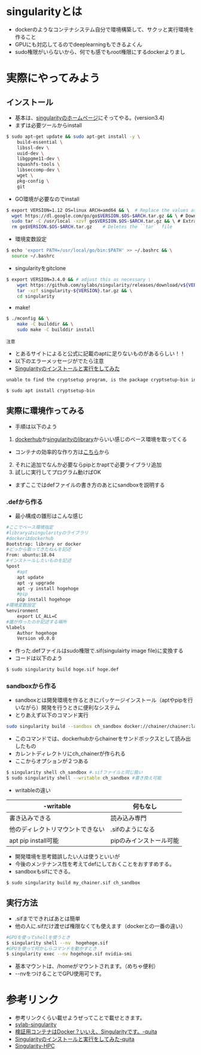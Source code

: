 # singularityとは
- dockerのようなコンテナシステム自分で環境構築して、サクッと実行環境を作ること
- GPUにも対応してるのでdeeplearningもできるよくん
- sudo権限がいらないから、何でも感でもroot権限にするdockerよりまし
# 実際にやってみよう
## インストール
- 基本は、[singularityのホームページ](https://sylabs.io/guides/3.4/user-guide/quick_start.html)にそってやる。(version3.4)
- まずは必要ツールからinstall
```bash
$ sudo apt-get update && sudo apt-get install -y \
    build-essential \
    libssl-dev \
    uuid-dev \
    libgpgme11-dev \
    squashfs-tools \
    libseccomp-dev \
    wget \
    pkg-config \
    git
```
- GO環境が必要なのでinstall
```bash
$ export VERSION=1.12 OS=linux ARCH=amd64 && \  # Replace the values as needed
  wget https://dl.google.com/go/go$VERSION.$OS-$ARCH.tar.gz && \ # Downloads the required Go package
  sudo tar -C /usr/local -xzvf go$VERSION.$OS-$ARCH.tar.gz && \ # Extracts the archive
  rm go$VERSION.$OS-$ARCH.tar.gz    # Deletes the ``tar`` file
```
- 環境変数設定
```bash
$ echo 'export PATH=/usr/local/go/bin:$PATH' >> ~/.bashrc && \
  source ~/.bashrc
```
- singularityをgitclone
```bash
$ export VERSION=3.4.0 && # adjust this as necessary \
    wget https://github.com/sylabs/singularity/releases/download/v${VERSION}/singularity-${VERSION}.tar.gz && \
    tar -xzf singularity-${VERSION}.tar.gz && \
    cd singularity
```
- make!
```bash
$ ./mconfig && \
    make -C builddir && \
    sudo make -C builddir install
```
`注意`
- とあるサイトによると公式に記載のaptに足りないものがあるらしい！！
- 以下のエラーメッセージがでたら注意
- [Singularityのインストールと実行をしてみた](https://qiita.com/Nahuel/items/6c0fac8176340d749bc7)
```bash
unable to find the cryptsetup program, is the package cryptsetup-bin installed?

$ sudo apt install cryptsetup-bin
```
## 実際に環境作ってみる
- 手順は以下のよう
1. [dockerhub](https://hub.docker.com/)か[singularityのlibrary](https://cloud.sylabs.io/library)からいい感じのベース環境を取ってくる
- コンテナの効率的な作り方は[こちら](https://qiita.com/pottava/items/452bf80e334bc1fee69a)から
2. それに追加でなんか必要ならpipとかaptで必要ライブラリ追加
3. 試しに実行してプログラム動けばOK
- まずここではdefファイルの書き方のあとにsandboxを説明する
### .defから作る
- 最小構成の雛形はこんな感じ
```Dockerfile
#ここでベース環境指定
#libraryはsingularityのライブラリ
#dockerはdockerhub
Bootstrap: library or docker
#どっから取ってきたねんを記述
From: ubuntu:18.04
#インストールしたいものを記述
%post
    #apt
    apt update 
    apt -y upgrade
    apt -y install hogehoge
    #pip
    pip install hogehoge
#環境変数設定
%environment
    export LC_ALL=C
#誰が作ったのか記述する場所
%labels
    Author hogehoge
    Version v0.0.0
```
- 作った.defファイルはsudo権限で.sif(singulairty image file)に変換する
- コードは以下のよう
```bash
$ sudo singularity build hoge.sif hoge.def
```
### sandboxから作る
- sandboxとは開発環境を作るときにパッケージインストール（aptやpipを行いながら）開発を行うときに便利なシステム
- とりあえず以下のコマンド実行
```bash
sudo singularity build --sandbox ch_sandbox docker://chainer/chainer:latest-python3 # --sandboxオプションは-sと省略可
```
- このコマンドでは、dockerhubからchainerをサンドボックスとして読み出したもの
- カレントディレクトリにch_chainerが作られる
- ここからオプションが２つある
```bash 
$ singularity shell ch_sandbox #.sifファイルと同じ扱い
$ sudo singularity shell --writable ch_sandbox #書き換え可能
```
- writableの違い
  
|-writable|何もなし |
----|----|
|書き込みできる|読み込み専門|
|他のディレクトリマウントできない|.sifのようになる|
|apt pip install可能|pipのみインストール可能|
- 開発環境を思考錯誤したい人は使うといいが
- 今後のメンテナンス性を考えてdefにしておくことをおすすめする。
- sandboxもsifにできる。
```bash
$ sudo singularity build my_chainer.sif ch_sandbox
```
## 実行方法
- .sifまでできればあとは簡単
- 他の人に.sifだけ渡せば権限なくても使えます（dockerとの一番の違い）
```bash
#GPUを使ってshellを使うとき
$ singularity shell --nv  hogehoge.sif
#GPUを使って何かしらコマンドを動かすとき
$ singularity exec --nv hogehoge.sif nvidia-smi
```
- 基本マウントは、/homeがマウントされます。（めちゃ便利）
- --nvをつけることでGPU使用可です。
# 参考リンク
- 参考リンクくらい載せようぜってことで載せときます。
- [sylab-singularity](https://sylabs.io/singularity/)
- [検証用コンテナはDocker？いいえ、Singularityです。-quita](https://qiita.com/mkt3/items/b9f86f5ddf9eb0f43608)
- [Singularityのインストールと実行をしてみた-quita](https://qiita.com/Nahuel/items/6c0fac8176340d749bc7)
- [Singularity-HPC](https://www.hpc.co.jp/product/software/singularity/)
